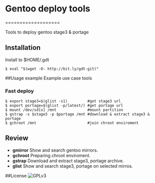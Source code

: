 # Gentoo deploy tools
===================

Tools to deploy gentoo stage3 & portage

## Installation

Install to $HOME/.gdt

    $ eval "$(wget -O- http://bit.ly/gdt-git)" 

##Usage example
Example use case tools

### Fast deploy

    $ export stage3=$(glist -s1)         #get stage3 url 
    $ export portage=$(glist -p/latest/) #get portage url
    $ mount /dev/sd[x] /mnt              #mount partition
    $ gstrap -s $stage3 -p $portage /mnt #download & extract stage3 & portage
    $ gchroot /mnt                       #join chroot enviroment

## Review

- **gmirror** Show and search gentoo mirrors.
- **gchroot** Preparing chroot enviroment. 
- **gstrap**  Download and extract stage3, portage archive.
- **glist** Show and search stage3, portage on selected mirros.

##License
![GPLv3](http://www.gnu.org/graphics/gplv3-127x51.png)
